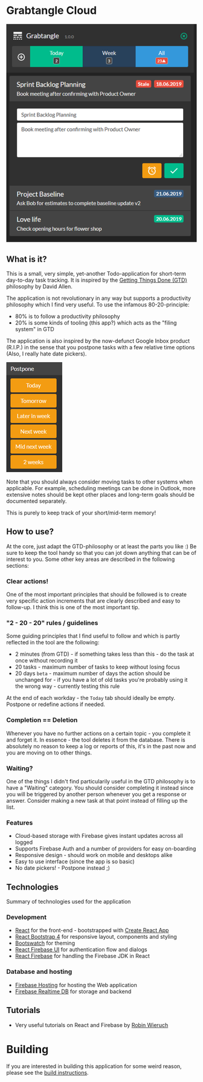 # Grabtangle Cloud

![Grabtangle Main Window](public/images/grabtangle-main-window.png)

## What is it?

This is a small, very simple, yet-another Todo-application for short-term day-to-day task tracking. It is inspired by the [Getting Things Done (GTD)](https://gettingthingsdone.com/) philosophy by David Allen.

The application is not revolutionary in any way but supports a productivity philosophy which I find very useful. To use the infamous 80-20-principle: 

* 80% is to follow a productivity philosophy
* 20% is some kinds of tooling (this app?) which acts as the "filing system" in GTD

The application is also inspired by the now-defunct Google Inbox product (R.I.P.) in the sense that you postpone tasks with a few relative time options
(Also, I really hate date pickers).

![Grabtangle Postpone Dates](public/images/grabtangle-postpone-dates.png)

Note that you should always consider moving tasks to other systems when applicable. For example, scheduling meetings can be done in Outlook, more extensive notes should be kept other places and long-term goals should be documented separately.

This is purely to keep track of your short/mid-term memory!

## How to use?

At the core, just adapt the GTD-philosophy or at least the parts you like :)
Be sure to keep the tool handy so that you can jot down anything that can be of interest to you. Some other key areas are described in the following sections:

### Clear actions!

One of the most important principles that should be followed is to create very specific action increments that are clearly described and easy to follow-up. I think this is one of the most important tip.

### "2 - 20 - 20" rules / guidelines

Some guiding principles that I find useful to follow and which is partly reflected in the tool are the following:

* 2 minutes (from GTD) - if something takes less than this - do the task at once without recording it
* 20 tasks - maximum number of tasks to keep without losing focus
* 20 days `beta` - maximum number of days the action should be unchanged for - if you have a lot of old tasks you're probably using it the wrong way - currently testing this rule

At the end of each workday - the `Today` tab should ideally be empty. Postpone or redefine actions if needed.

### Completion == Deletion

Whenever you have no further actions on a certain topic - you complete it and forget it. In essence - the tool deletes it from the database. There is absolutely no reason to keep a log or reports of this, it's in the past now and you are moving on to other things.

### Waiting?

One of the things I didn't find particularily useful in the GTD philosophy is to have a "Waiting" category. You should consider completing it instead since you will be triggered by another person whenever you get a response or answer. Consider making a new task at that point instead of filling up the list.

### Features

* Cloud-based storage with Firebase gives instant updates across all logged
* Supports Firebase Auth and a number of providers for easy on-boarding
* Responsive design - should work on mobile and desktops alike
* Easy to use interface (since the app is so basic)
* No date pickers! - Postpone instead ;)

## Technologies

Summary of technologies used for the application

### Development

* [React](https://reactjs.org/) for the front-end - bootstrapped with [Create React App](https://github.com/facebook/create-react-app)
* [React Bootstrap 4](https://reactstrap.github.io/) for responsive layout, components and styling
* [Bootswatch](https://bootswatch.com/) for theming
* [React Firebase UI](https://github.com/firebase/firebaseui-web-react) for authentication flow and dialogs
* [React Firebase](https://react-firebase-js.com/docs/react-firebase-realtime-database/getting-started) for handling the Firebase JDK in React

### Database and hosting

* [Firebase Hosting](https://firebase.google.com/docs/hosting) for hosting the Web application
* [Firebase Realtime DB](https://firebase.google.com/docs/database) for storage and backend

## Tutorials

* Very useful tutorials on React and Firebase by [Robin Wieruch](https://www.robinwieruch.de/)

# Building

If you are interested in building this application for some weird reason, please see the [build instructions](BUILD.md).
